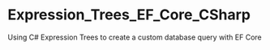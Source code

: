 # Expression_Trees_EF_Core_CSharp
Using C# Expression Trees to create a custom database query with EF Core
